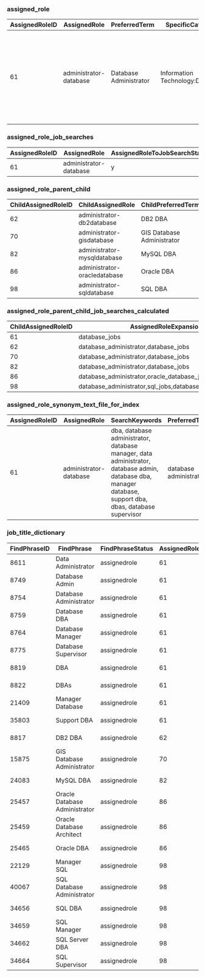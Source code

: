 ### assigned_role
| AssignedRoleID |AssignedRole          |PreferredTerm         |SpecificCategory               |Category1Tags|PublicKeywords                                                   |SearchKeywords                                                                                                                                           |HumanSearchKeywords                                                                            |IndividualSearchWords                                                        |CommonSearches                            |AssignedRoleStatus|AssignedRoleStatusComment|
-------------- | ---------------------- | ---------------------- | ------------------------------- | ------------- | ----------------------------------------------------------------- | --------------------------------------------------------------------------------------------------------------------------------------------------------- | ----------------------------------------------------------------------------------------------- | ----------------------------------------------------------------------------- | ------------------------------------------ | ------------------ | -------------------------|
|61|administrator-database|Database Administrator|Information Technology:Database|             |DBA, Database Administrator, Database Manager, Data Administrator|DBA, Database Administrator, Database Manager, Data Administrator, Database Admin, Database DBA, Manager Database, Support DBA, DBAs, Database Supervisor|DBA, Database Administrator, Database Manager, Data Administrator, Database Admin, Database DBA|Database, Administrator, DBA, Manager, Admin, Data, Support, Supervisor, DBAs|DBA, Database Administrator, Database Jobs|                  |                         |

### assigned_role_job_searches
AssignedRoleID|AssignedRole          |AssignedRoleToJobSearchStatus|JobSearchAssignedRoleID|JobSearchAssignedRole|
--------------|----------------------|-----------------------------|-----------------------|---------------------|
|61|administrator-database|y                            |                   4178|jobs-database        |

### assigned_role_parent_child
ChildAssignedRoleID|ChildAssignedRole           |ChildPreferredTerm        |ParentAssignedRoleID|ParentAssignedRole    |ParentPreferredTerm   |
-------------------|----------------------------|--------------------------|--------------------|----------------------|----------------------|
|62|administrator-db2database   |DB2 DBA                   |                  61|administrator-database|Database Administrator|
| 70|administrator-gisdatabase   |GIS Database Administrator|                  61|administrator-database|Database Administrator|
| 82|administrator-mysqldatabase |MySQL DBA                 |                  61|administrator-database|Database Administrator|
| 86|administrator-oracledatabase|Oracle DBA                |                  61|administrator-database|Database Administrator|
| 98|administrator-sqldatabase   |SQL DBA                   |                  61|administrator-database|Database Administrator|

### assigned_role_parent_child_job_searches_calculated
ChildAssignedRoleID|AssignedRoleExpansion                                    |
-------------------|---------------------------------------------------------|
| 61|database_jobs                                            |
| 62|database_administrator,database_jobs                     |
| 70|database_administrator,database_jobs                     |
| 82|database_administrator,database_jobs                     |
| 86|database_administrator,oracle_database_jobs,database_jobs|
| 98|database_administrator,sql_jobs,database_jobs            |

### assigned_role_synonym_text_file_for_index
AssignedRoleID|AssignedRole          |SearchKeywords                                                                                                                                           |PreferredTerm         |AssignedRoleExpansion               |
--------------|----------------------|---------------------------------------------------------------------------------------------------------------------------------------------------------|----------------------|------------------------------------|
|61|administrator-database|dba, database administrator, database manager, data administrator, database admin, database dba, manager database, support dba, dbas, database supervisor|database administrator|database_administrator,database_jobs|

### job_title_dictionary
FindPhraseID|FindPhrase                   |FindPhraseStatus|AssignedRoleID|AssignedRole                |AssignedRoleRank|
------------|-----------------------------|----------------|--------------|----------------------------|----------------|
  |8611|Data Administrator           |assignedrole    |            61|administrator-database      |               4|
|8749|Database Admin               |assignedrole    |            61|administrator-database      |               5|
|    8754|Database Administrator       |assignedrole    |            61|administrator-database      |               2|
|   8759|Database DBA                 |assignedrole    |            61|administrator-database      |               6|
|  8764|Database Manager             |assignedrole    |            61|administrator-database      |               3|
|  8775|Database Supervisor          |assignedrole    |            61|administrator-database      |              10|
|  8819|DBA                          |assignedrole    |            61|administrator-database      |               1|
|8822|DBAs                         |assignedrole    |            61|administrator-database      |               9|
|21409|Manager Database             |assignedrole    |            61|administrator-database      |               7|
|35803|Support DBA                  |assignedrole    |            61|administrator-database      |               8|
|8817|DB2 DBA                      |assignedrole    |            62|administrator-db2database   |               1|
|15875|GIS Database Administrator   |assignedrole    |            70|administrator-gisdatabase   |               1|
|24083|MySQL DBA                    |assignedrole    |            82|administrator-mysqldatabase |               1|
|25457|Oracle Database Administrator|assignedrole    |            86|administrator-oracledatabase|               2|
|25459|Oracle Database Architect    |assignedrole    |            86|administrator-oracledatabase|               3|
|25465|Oracle DBA                   |assignedrole    |            86|administrator-oracledatabase|               1|
|22129|Manager SQL                  |assignedrole    |            98|administrator-sqldatabase   |               5|
|40067|SQL Database Administrator   |assignedrole    |            98|administrator-sqldatabase   |               2|
|34656|SQL DBA                      |assignedrole    |            98|administrator-sqldatabase   |               1|
|34659|SQL Manager                  |assignedrole    |            98|administrator-sqldatabase   |               4|
|34662|SQL Server DBA               |assignedrole    |            98|administrator-sqldatabase   |               3|
|34664|SQL Supervisor               |assignedrole    |            98|administrator-sqldatabase   |               6|
